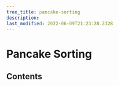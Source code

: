 ```yaml
---
tree_title: pancake-sorting
description: 
last_modified: 2022-06-09T21:23:28.2328
---
```


# Pancake Sorting

## Contents
